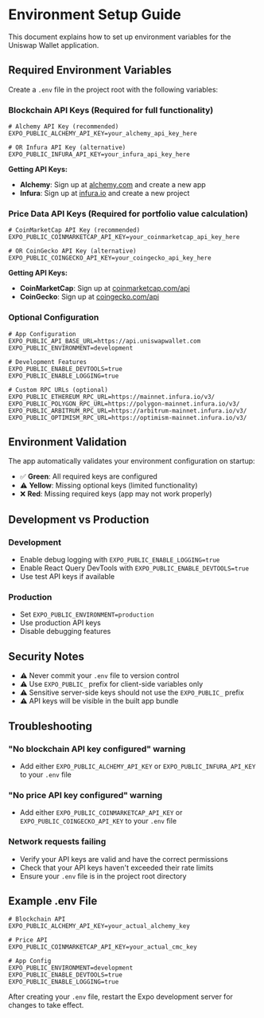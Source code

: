 # Environment Setup Guide

This document explains how to set up environment variables for the Uniswap Wallet application.

## Required Environment Variables

Create a `.env` file in the project root with the following variables:

### Blockchain API Keys (Required for full functionality)

```env
# Alchemy API Key (recommended)
EXPO_PUBLIC_ALCHEMY_API_KEY=your_alchemy_api_key_here

# OR Infura API Key (alternative)
EXPO_PUBLIC_INFURA_API_KEY=your_infura_api_key_here
```

**Getting API Keys:**
- **Alchemy**: Sign up at [alchemy.com](https://www.alchemy.com) and create a new app
- **Infura**: Sign up at [infura.io](https://infura.io) and create a new project

### Price Data API Keys (Required for portfolio value calculation)

```env
# CoinMarketCap API Key (recommended)
EXPO_PUBLIC_COINMARKETCAP_API_KEY=your_coinmarketcap_api_key_here

# OR CoinGecko API Key (alternative)
EXPO_PUBLIC_COINGECKO_API_KEY=your_coingecko_api_key_here
```

**Getting API Keys:**
- **CoinMarketCap**: Sign up at [coinmarketcap.com/api](https://coinmarketcap.com/api)
- **CoinGecko**: Sign up at [coingecko.com/api](https://www.coingecko.com/api)

### Optional Configuration

```env
# App Configuration
EXPO_PUBLIC_API_BASE_URL=https://api.uniswapwallet.com
EXPO_PUBLIC_ENVIRONMENT=development

# Development Features
EXPO_PUBLIC_ENABLE_DEVTOOLS=true
EXPO_PUBLIC_ENABLE_LOGGING=true

# Custom RPC URLs (optional)
EXPO_PUBLIC_ETHEREUM_RPC_URL=https://mainnet.infura.io/v3/
EXPO_PUBLIC_POLYGON_RPC_URL=https://polygon-mainnet.infura.io/v3/
EXPO_PUBLIC_ARBITRUM_RPC_URL=https://arbitrum-mainnet.infura.io/v3/
EXPO_PUBLIC_OPTIMISM_RPC_URL=https://optimism-mainnet.infura.io/v3/
```

## Environment Validation

The app automatically validates your environment configuration on startup:

- ✅ **Green**: All required keys are configured
- ⚠️ **Yellow**: Missing optional keys (limited functionality)
- ❌ **Red**: Missing required keys (app may not work properly)

## Development vs Production

### Development
- Enable debug logging with `EXPO_PUBLIC_ENABLE_LOGGING=true`
- Enable React Query DevTools with `EXPO_PUBLIC_ENABLE_DEVTOOLS=true`
- Use test API keys if available

### Production
- Set `EXPO_PUBLIC_ENVIRONMENT=production`
- Use production API keys
- Disable debugging features

## Security Notes

- ⚠️ Never commit your `.env` file to version control
- ⚠️ Use `EXPO_PUBLIC_` prefix for client-side variables only
- ⚠️ Sensitive server-side keys should not use the `EXPO_PUBLIC_` prefix
- ⚠️ API keys will be visible in the built app bundle

## Troubleshooting

### "No blockchain API key configured" warning
- Add either `EXPO_PUBLIC_ALCHEMY_API_KEY` or `EXPO_PUBLIC_INFURA_API_KEY` to your `.env` file

### "No price API key configured" warning
- Add either `EXPO_PUBLIC_COINMARKETCAP_API_KEY` or `EXPO_PUBLIC_COINGECKO_API_KEY` to your `.env` file

### Network requests failing
- Verify your API keys are valid and have the correct permissions
- Check that your API keys haven't exceeded their rate limits
- Ensure your `.env` file is in the project root directory

## Example .env File

```env
# Blockchain API
EXPO_PUBLIC_ALCHEMY_API_KEY=your_actual_alchemy_key

# Price API
EXPO_PUBLIC_COINMARKETCAP_API_KEY=your_actual_cmc_key

# App Config
EXPO_PUBLIC_ENVIRONMENT=development
EXPO_PUBLIC_ENABLE_DEVTOOLS=true
EXPO_PUBLIC_ENABLE_LOGGING=true
```

After creating your `.env` file, restart the Expo development server for changes to take effect.

